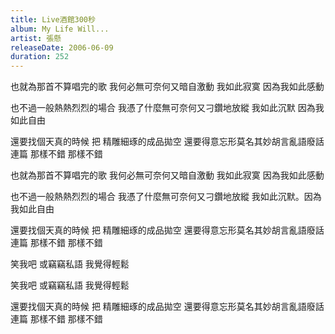 ```yaml
---
title: Live酒館300秒
album: My Life Will...
artist: 張懸
releaseDate: 2006-06-09
duration: 252
---
```

也就為那首不算唱完的歌
我何必無可奈何又暗自激動
我如此寂寞 因為我如此感動

也不過一般熱熱烈烈的場合
我憑了什麼無可奈何又刁鑽地放縱
我如此沉默 因為我如此自由

還要找個天真的時候 把
精雕細琢的成品拋空
還要得意忘形莫名其妙胡言亂語廢話連篇
那樣不錯
那樣不錯

也就為那首不算唱完的歌
我何必無可奈何又暗自激動
我如此寂寞 因為我如此感動

也不過一般熱熱烈烈的場合
我憑了什麼無可奈何又刁鑽地放縱
我如此沉默。因為我如此自由

還要找個天真的時候 把
精雕細琢的成品拋空
還要得意忘形莫名其妙胡言亂語廢話連篇
那樣不錯
那樣不錯

笑我吧 或竊竊私語
我覺得輕鬆

笑我吧 或竊竊私語
我覺得輕鬆

還要找個天真的時候 把
精雕細琢的成品拋空
還要得意忘形莫名其妙胡言亂語廢話連篇
那樣不錯
那樣不錯